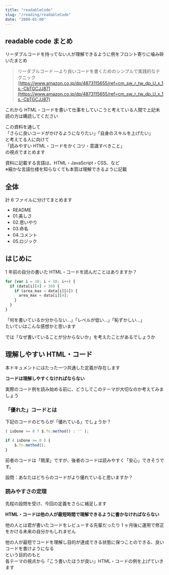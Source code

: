 ```yaml
---
title: "readableCode"
slug: "/reading/readableCode"
date: "2000-01-00"
---
```


## readable code まとめ

リーダブルコードを持ってない人が理解できるように例をフロント寄りに噛み砕いたまとめ

> リーダブルコード ―より良いコードを書くためのシンプルで実践的なテクニック
> [https://www.amazon.co.jp/dp/4873115655/ref=cm_sw_r_tw_dp_U_x_1s.-CbTGCJJ87](https://www.amazon.co.jp/dp/4873115655/ref=cm_sw_r_tw_dp_U_x_1s.-CbTGCJJ87)

これから HTML・コードを書いて仕事をしていこうと考えている人間で上記未読の方は購読してください

この資料を通して  
「さらに良いコードがかけるようになりたい」「自身のスキルを上げたい」  
と考えてる人に向けて  
「読みやすい HTML・コードをかくコツ・意識すべきこと」  
の視点でまとめます

資料に記載する言語は、HTML・JavaScript・CSS、など  
※細かな言語仕様を知らなくても本質は理解できるように記載

## 全体

計 6 ファイルに分けてまとめます

- README
- 01.美しさ
- 02.思いやり
- 03.命名
- 04.コメント
- 05.ロジック

## はじめに

1 年前の自分の書いた HTML・コードを読んだことはありますか？

```JavaScript
for (var i = 10; i < 10; i++) {
  if (data[i][4] > 30) {
    if (area_max < data[i][4]) {
      area_max = data[i][4];
    }
  }
}
```

「何を書いているか分からない…」「レベルが低い…」「恥ずかしい…」  
たいていはこんな感想かと思います

では「なぜ書いていることが分からないか」を考えたことがあるでしょうか

## 理解しやすい HTML・コード

本ドキュメントにはたった一つ共通した定義が存在します

**コードは理解しやすくなければならない**

実際のコード例を読み始める前に、どうしてこのテーマが大切なのか考えてみましょう

### 「優れた」コードとは

下記のコードのどちらが「優れている」でしょうか？

```JavaScript
( isDone >= 0 ? $.fn.method() : '' );
```

```JavaScript
if ( isDone >= 0 ) {
    $.fn.method();
}
```

前者のコードは「簡潔」ですが、後者のコードは読みやすく「安心」できそうです。

設問：あなたはどちらのコードがより優れていると思いますか？

### 読みやすさの定理

先程の設問を受け、今回の定義をさらに補足します

**HTML・コードは他の人が最短時間で理解できるように書かなければならない**

他の人とは君が書いたコードをレビューする先輩だったり 1 ヶ月後に運用で修正をかける未来の自分かもしれません

他の人が最短でコードを理解し目的が達成できる状態に保つことのできる、良いコードを書けようになる  
という目的のもと  
各テーマの視点から「こう書いたほうが良い」HTML・コードの例を上げていきます
